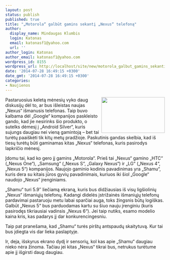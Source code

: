 ```yaml
---
layout: post
status: publish
published: true
title: "„Motorola“ galbūt gamins sekantį „Nexus“ telefoną"
author:
  display_name: Mindaugas Klumbis
  login: Katonas
  email: katonasf1@yahoo.com
  url: ''
author_login: Katonas
author_email: katonasf1@yahoo.com
wordpress_id: 8155
wordpress_url: http://localhost/site/new/motorola_galbut_gamins_sekanti_nexus_telefona/
date: '2014-07-28 16:49:15 +0300'
date_gmt: '2014-07-28 16:49:15 +0300'
categories:
- Naujienos
---
```

<p>
	<a href="http://technews.lt/userfiles/nexus.png"><img alt="" src="http://technews.lt/userfiles/nexus.png" style="width: 200px; height: 113px; float: right;" /></a>Pastaruosius keletą mėnesių vyko daug diskusijų dėl to, ar bus i&scaron;leistas naujas &bdquo;Nexus&ldquo; i&scaron;manusis telefonas. Taip buvo kalbama dėl &bdquo;Google&ldquo; kompanijos paskleisto gando, kad jie nesirinks &scaron;io produkto, o sutelks dėmesį į &bdquo;Android Silver&ldquo;, kuris sujungs daugiau nei vieną gamintoją &ndash; bet tai turėtų paai&scaron;kėti tik kitų metų pradžioje. Paskutinis gandas skelbia, kad i&scaron; tiesų turėtų būti gaminamas kitas &bdquo;Nexus&ldquo; telefonas, kuris pasirodys lapkričio mėnesį.</p>
<p>
	Įdomu tai, kad ko gero jį gamins &bdquo;Motorola&ldquo;. Prie&scaron; tai &bdquo;Nexus&ldquo; gamino &bdquo;HTC&ldquo; (&bdquo;Nexus One&ldquo;), &bdquo;Samsung&ldquo; (&bdquo;Nexus S&ldquo;, &bdquo;Galaxy Nexus&ldquo;) ir &bdquo;LG&ldquo; (&bdquo;Nexus 4&ldquo;, &bdquo;Nexus 5&ldquo;) kompanijos. Naujojo gaminio kodinis pavadinimas yra &bdquo;Shamu&ldquo;, kuris dera su kitais jūros gyvių pavadinimais, kuriuos iki &scaron;iol &bdquo;Google&ldquo; naudojo &bdquo;Nexus&ldquo; įrenginiams.</p>
<p>
	&bdquo;Shamu&ldquo; turi 5.9&Prime; liečiamą ekraną, kuris bus didžiausias i&scaron; visų lig&scaron;iolinių &bdquo;Nexus&ldquo; i&scaron;maniųjų telefonų. Kadangi didelės įstrižainės i&scaron;maniųjų telefonų pardavimai pastaruoju metu labai sparčiai auga, toks žingsnis būtų logi&scaron;kas. Galbūt &bdquo;Nexus 5&ldquo; bus parduodamas kartu su &scaron;iuo nauju įrenginiu (kuris pasirodęs tikriausiai vadinsis &bdquo;Nexus 6&ldquo;). Jei taip nutiks, esamo modelio kaina kris, kas padarys jį dar konkurencingesniu.</p>
<p>
	Taip pat prane&scaron;ama, kad &bdquo;Shamu&ldquo; turės pir&scaron;tų antspaudų skaitytuvą. Kur tai bus įdiegta vis dar lieka paslaptyje.</p>
<p>
	Ir, deja, i&scaron;skyrus ekrano dydį ir sensorių, kol kas apie &bdquo;Shamu&ldquo; daugiau nieko nėra žinoma. Tačiau jei kitas &bdquo;Nexus&ldquo; tikrai bus, netrukus turėtume apie jį i&scaron;girsti daug daugiau.</p>
